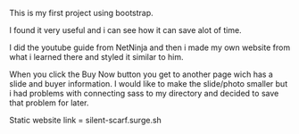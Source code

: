 This is my first project using bootstrap.

I found it very useful and i can see how it can save alot of time. 

I did the youtube guide from NetNinja and then i made my own website from what i learned there and styled it similar to him.

When you click the Buy Now button you get to another page wich has a slide and buyer information.
I would like to make the slide/photo smaller but i had problems with connecting sass to my directory and decided to save that problem for later.

Static website link = silent-scarf.surge.sh
